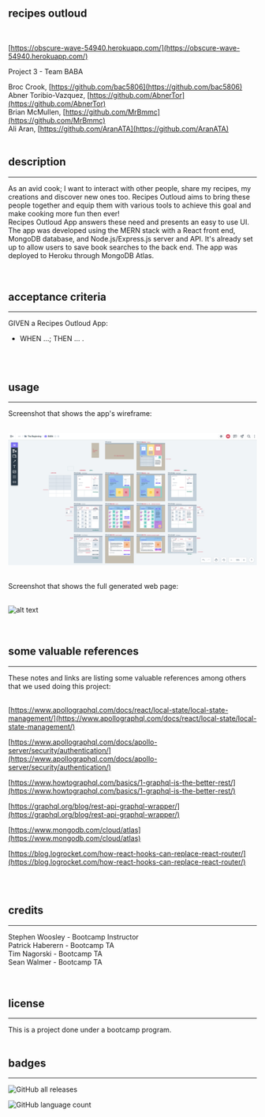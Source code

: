 <br>

## **recipes outloud**<br>
<br>

[https://obscure-wave-54940.herokuapp.com/](https://obscure-wave-54940.herokuapp.com/)<br>

Project 3 - Team BABA<br>

Broc Crook, [https://github.com/bac5806](https://github.com/bac5806)<br>
Abner Toribio-Vazquez, [https://github.com/AbnerTor](https://github.com/AbnerTor)<br>
Brian McMullen, [https://github.com/MrBmmc](https://github.com/MrBmmc)<br>
Ali Aran, [https://github.com/AranATA](https://github.com/AranATA)<br>
<br>

## description

***
As an avid cook; I want to interact with other people, share my recipes, my creations and discover new ones too. Recipes Outloud aims to bring these people together and equip them with various tools to achieve this goal and make cooking more fun then ever!<br>
Recipes Outloud App answers these need and presents an easy to use UI. The app was developed using the MERN stack with a React front end, MongoDB database, and Node.js/Express.js server and API. It's already set up to allow users to save book searches to the back end. The app was deployed to Heroku through MongoDB Atlas.  
<br>
<br>

## acceptance criteria

***

GIVEN a Recipes Outloud App:<br>

* WHEN ...; THEN ... .<br>
<br>
<br>

## usage

***

Screenshot that shows the app's wireframe:<br>
<br>

![alt text](client/images/scrshot-wireframe.png)
<br>
<br>

Screenshot that shows the full generated web page:<br>
<br>

![alt text](client/images/scrshot-home.png)
<br>
<br>
<br>

## some valuable references

***

These notes and links are listing some valuable references among others that we used doing this project:<br>
<br>

[https://www.apollographql.com/docs/react/local-state/local-state-management/](https://www.apollographql.com/docs/react/local-state/local-state-management/)

[https://www.apollographql.com/docs/apollo-server/security/authentication/](https://www.apollographql.com/docs/apollo-server/security/authentication/)

[https://www.howtographql.com/basics/1-graphql-is-the-better-rest/](https://www.howtographql.com/basics/1-graphql-is-the-better-rest/)

[https://graphql.org/blog/rest-api-graphql-wrapper/](https://graphql.org/blog/rest-api-graphql-wrapper/)

[https://www.mongodb.com/cloud/atlas](https://www.mongodb.com/cloud/atlas)

[https://blog.logrocket.com/how-react-hooks-can-replace-react-router/](https://blog.logrocket.com/how-react-hooks-can-replace-react-router/)

<br>
<br>

## credits

***

Stephen Woosley - Bootcamp Instructor<br>
Patrick Haberern - Bootcamp TA<br>
Tim Nagorski - Bootcamp TA<br>
Sean Walmer - Bootcamp TA<br>
<br>
<br>

## license

***

This is a project done under a bootcamp program.
<br>
<br>

## badges

***

![GitHub all releases](https://img.shields.io/github/downloads/AbnerTor/RecipesOutloud/total)

![GitHub language count](https://img.shields.io/github/languages/count/AbnerTor/RecipesOutloud)
<br>
<br>
